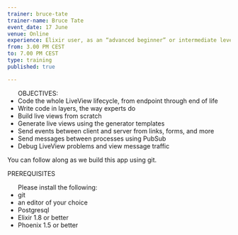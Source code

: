 ```yaml
---
trainer: bruce-tate
trainer-name: Bruce Tate
event_date: 17 June
venue: Online
experience: Elixir user, as an “advanced beginner” or intermediate level. No Phoenix experience required.
from: 3.00 PM CEST
to: 7.00 PM CEST
type: training
published: true

---
```

<ul>OBJECTIVES:
<li>Code the whole LiveView lifecycle, from endpoint through end of life</li>
<li>Write code in layers, the way experts do</li>
<li>Build live views from scratch</li>
<li>Generate live views using the generator templates</li>
<li>Send events between client and server from links, forms, and more</li>
<li>Send messages between processes using PubSub</li>
<li>Debug LiveView problems and view message traffic</li>
  </ul>
You can follow along as we build this app using git.


PREREQUISITES
<ul>Please install the following:
<li>git</li>
<li>an editor of your choice</li>
<li>Postgresql</li>
<li>Elixir 1.8 or better</li>
<li>Phoenix 1.5 or better</li>
</ul>

